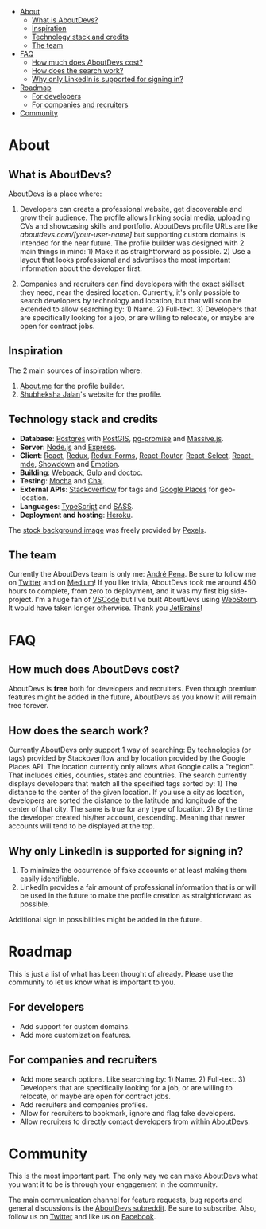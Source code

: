 <!-- START doctoc generated TOC please keep comment here to allow auto update -->
<!-- DON'T EDIT THIS SECTION, INSTEAD RE-RUN doctoc TO UPDATE -->


- [About](#about)
  - [What is AboutDevs?](#what-is-aboutdevs)
  - [Inspiration](#inspiration)
  - [Technology stack and credits](#technology-stack-and-credits)
  - [The team](#the-team)
- [FAQ](#faq)
  - [How much does AboutDevs cost?](#how-much-does-aboutdevs-cost)
  - [How does the search work?](#how-does-the-search-work)
  - [Why only LinkedIn is supported for signing in?](#why-only-linkedin-is-supported-for-signing-in)
- [Roadmap](#roadmap)
  - [For developers](#for-developers)
  - [For companies and recruiters](#for-companies-and-recruiters)
- [Community](#community)

<!-- END doctoc generated TOC please keep comment here to allow auto update -->

# About

## What is AboutDevs?

AboutDevs is a place where:

1. Developers can create a professional website, get discoverable and grow their audience. The profile allows linking social
media, uploading CVs and showcasing skills and portfolio. AboutDevs profile URLs are like *aboutdevs.com/[your-user-name]* 
but supporting custom domains is intended for the near future. The profile builder was designed with 2 main things in mind: 1) Make it as straightforward 
as possible. 2) Use a layout that looks professional and advertises the most important information about the developer first.

2. Companies and recruiters can find developers with the exact skillset they need, near the desired location. 
Currently, it's only possible to search developers by technology and location, but that will soon be extended to allow searching by: 1) Name. 2) Full-text. 3) Developers that are specifically 
looking for a job, or are willing to relocate, or maybe are open for contract jobs.  

## Inspiration

The 2 main sources of inspiration where:

1. [About.me](https://about.me/) for the profile builder.
2. [Shubheksha Jalan](https://www.shubheksha.com/)'s website for the profile.

## Technology stack and credits

- **Database**: [Postgres](https://www.postgresql.org) with [PostGIS](https://postgis.net/), [pg-promise](https://github.com/vitaly-t/pg-promise) and [Massive.js](https://github.com/dmfay/massive-js).
- **Server**: [Node.js](https://nodejs.org/en/) and [Express](https://nodejs.org/en/).
- **Client**: [React](https://reactjs.org/), [Redux](https://redux.js.org/), [Redux-Forms](https://redux-form.com), [React-Router](https://github.com/ReactTraining/react-router), [React-Select](https://github.com/JedWatson/react-select), [React-mde](https://github.com/andrerpena/react-mde), [Showdown](https://github.com/showdownjs/showdown) and [Emotion](https://github.com/emotion-js/emotion).
- **Building**: [Webpack](https://webpack.js.org/), [Gulp](https://gulpjs.com/) and [doctoc](https://github.com/thlorenz/doctoc).
- **Testing**: [Mocha](https://mochajs.org/) and [Chai](http://chaijs.com/). 
- **External APIs**: [Stackoverflow](https://api.stackexchange.com/docs) for tags and [Google Places](https://developers.google.com/places/) for geo-location.
- **Languages**: [TypeScript](https://www.typescriptlang.org/) and [SASS](http://sass-lang.com/).
- **Deployment and hosting**: [Heroku](https://www.heroku.com/).
  
The [stock background image](https://www.pexels.com/photo/adult-brainstorming-business-chair-515167/) was freely provided by [Pexels](https://www.pexels.com).


## The team

Currently the AboutDevs team is only me: [André Pena](https://aboutdevs.com/andrerpena). Be sure to follow me on [Twitter](https://twitter.com/andrerpena)
and on [Medium](https://medium.com/@andrerpena)! If you like trivia, AboutDevs took me around 450 hours to complete, from zero to deployment,
and it was my first big side-project. I'm a huge fan of [VSCode](https://code.visualstudio.com/) but I've built AboutDevs using [WebStorm](https://www.jetbrains.com/webstorm/).
It would have taken longer otherwise. Thank you [JetBrains](https://www.jetbrains.com/)!

# FAQ

## How much does AboutDevs cost?

AboutDevs is **free** both for developers and recruiters. Even though premium features might be added
in the future, AboutDevs as you know it will remain free forever.

## How does the search work?

Currently AboutDevs only support 1 way of searching: By technologies (or tags) provided by Stackoverflow and by location
provided by the Google Places API. The location currently only allows what Google calls a "region". That includes cities,
counties, states and countries. The search currently displays developers that match all the specified tags sorted by: 1)
The distance to the center of the given location. If you use a city as location, developers are sorted the distance to
the latitude and longitude of the center of that city. The same is true for any type of location. 2) By the time the 
developer created his/her account, descending. Meaning that newer accounts will tend to be displayed at the top.

## Why only LinkedIn is supported for signing in?

1. To minimize the occurrence of fake accounts or at least making them easily identifiable.
2. LinkedIn provides a fair amount of professional information that is or will be used in the future to make the profile
creation as straightforward as possible. 

Additional sign in possibilities might be added in the future.

# Roadmap

This is just a list of what has been thought of already. Please use the community to let us know what is important to you.

## For developers

- Add support for custom domains.
- Add more customization features.

## For companies and recruiters

- Add more search options. Like searching by: 1) Name. 2) Full-text. 3) Developers that are specifically looking for a 
job, or are willing to relocate, or maybe are open for contract jobs.  
- Add recruiters and companies profiles.
- Allow for recruiters to bookmark, ignore and flag fake developers.
- Allow recruiters to directly contact developers from within AboutDevs.

# Community

This is the most important part. The only way we can make AboutDevs what you want it to be is through your engagement
in the community.

The main communication channel for feature requests, bug reports and general discussions is the [AboutDevs subreddit](https://www.reddit.com/r/AboutDevs/).
Be sure to subscribe. Also, follow us on [Twitter](https://twitter.com/aboutdevs) and like us on [Facebook](https://www.facebook.com/aboutdevs/).
